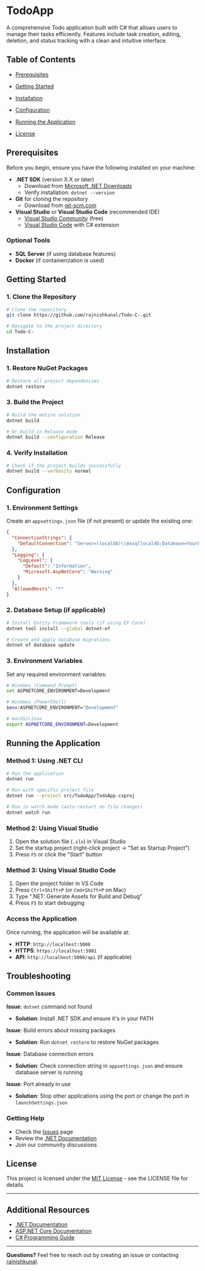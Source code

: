 # TodoApp

A comprehensive Todo application built with C# that allows users to manage their tasks efficiently. Features include task creation, editing, deletion, and status tracking with a clean and intuitive interface.

## Table of Contents

- [Prerequisites](#prerequisites)
- [Getting Started](#getting-started)
- [Installation](#installation)
- [Configuration](#configuration)
- [Running the Application](#running-the-application)

- [License](#license)

## Prerequisites

Before you begin, ensure you have the following installed on your machine:

- **.NET SDK** (version X.X or later)
  - Download from [Microsoft .NET Downloads](https://dotnet.microsoft.com/download)
  - Verify installation: `dotnet --version`
- **Git** for cloning the repository
  - Download from [git-scm.com](https://git-scm.com/)
- **Visual Studio** or **Visual Studio Code** (recommended IDE)
  - [Visual Studio Community](https://visualstudio.microsoft.com/vs/community/) (free)
  - [Visual Studio Code](https://code.visualstudio.com/) with C# extension

### Optional Tools

- **SQL Server** (if using database features)
- **Docker** (if containerization is used)

## Getting Started

### 1. Clone the Repository

```bash
# Clone the repository
git clone https://github.com/rajnishkunal/Todo-C-.git

# Navigate to the project directory
cd Todo-C-
```



## Installation

### 1. Restore NuGet Packages

```bash
# Restore all project dependencies
dotnet restore
```

### 3. Build the Project

```bash
# Build the entire solution
dotnet build

# Or build in Release mode
dotnet build --configuration Release
```

### 4. Verify Installation

```bash
# Check if the project builds successfully
dotnet build --verbosity normal
```

## Configuration

### 1. Environment Settings

Create an `appsettings.json` file (if not present) or update the existing one:

```json
{
  "ConnectionStrings": {
    "DefaultConnection": "Server=(localdb)\\mssqllocaldb;Database=YourDbName;Trusted_Connection=true;"
  },
  "Logging": {
    "LogLevel": {
      "Default": "Information",
      "Microsoft.AspNetCore": "Warning"
    }
  },
  "AllowedHosts": "*"
}
```

### 2. Database Setup (if applicable)

```bash
# Install Entity Framework tools (if using EF Core)
dotnet tool install --global dotnet-ef

# Create and apply database migrations
dotnet ef database update
```

### 3. Environment Variables

Set any required environment variables:

```bash
# Windows (Command Prompt)
set ASPNETCORE_ENVIRONMENT=Development

# Windows (PowerShell)
$env:ASPNETCORE_ENVIRONMENT="Development"

# macOS/Linux
export ASPNETCORE_ENVIRONMENT=Development
```

## Running the Application

### Method 1: Using .NET CLI

```bash
# Run the application
dotnet run

# Run with specific project file
dotnet run --project src/TodoApp/TodoApp.csproj

# Run in watch mode (auto-restart on file changes)
dotnet watch run
```

### Method 2: Using Visual Studio

1. Open the solution file (`.sln`) in Visual Studio
2. Set the startup project (right-click project → "Set as Startup Project")
3. Press `F5` or click the "Start" button

### Method 3: Using Visual Studio Code

1. Open the project folder in VS Code
2. Press `Ctrl+Shift+P` (or `Cmd+Shift+P` on Mac)
3. Type ".NET: Generate Assets for Build and Debug"
4. Press `F5` to start debugging

### Access the Application

Once running, the application will be available at:

- **HTTP**: `http://localhost:5000`
- **HTTPS**: `https://localhost:5001`
- **API**: `http://localhost:5000/api` (if applicable)



## Troubleshooting

### Common Issues

**Issue**: `dotnet` command not found
- **Solution**: Install .NET SDK and ensure it's in your PATH

**Issue**: Build errors about missing packages
- **Solution**: Run `dotnet restore` to restore NuGet packages

**Issue**: Database connection errors
- **Solution**: Check connection string in `appsettings.json` and ensure database server is running

**Issue**: Port already in use
- **Solution**: Stop other applications using the port or change the port in `launchSettings.json`

### Getting Help

- Check the [Issues](https://github.com/rajnishkunal/Todo-C-/issues) page
- Review the [.NET Documentation](https://docs.microsoft.com/en-us/dotnet/)
- Join our community discussions



## License

This project is licensed under the [MIT License](LICENSE) - see the LICENSE file for details.

---

## Additional Resources

- [.NET Documentation](https://docs.microsoft.com/en-us/dotnet/)
- [ASP.NET Core Documentation](https://docs.microsoft.com/en-us/aspnet/core/)
- [C# Programming Guide](https://docs.microsoft.com/en-us/dotnet/csharp/)

---

**Questions?** Feel free to reach out by creating an issue or contacting [rajnishkunal](https://github.com/rajnishkunal).